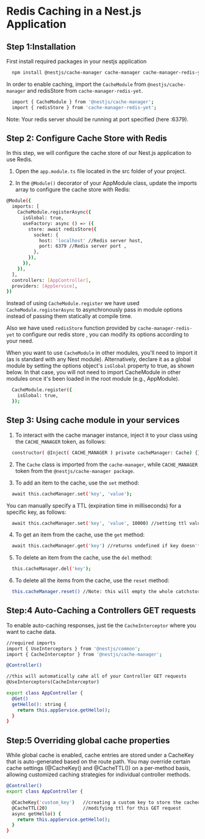 
# Redis Caching in a Nest.js Application




## Step 1:Installation

First install required packages in your nestjs application

```bash
  npm install @nestjs/cache-manager cache-manager cache-manager-redis-yet redis
```
In order to enable caching, import the ``CacheModule`` from ``@nestjs/cache-manager`` and redisStore from ``cache-manager-redis-yet``.
```bash
  import { CacheModule } from '@nestjs/cache-manager';
  import { redisStore } from 'cache-manager-redis-yet';
```
Note: Your redis server should be running at port specified (here :6379).
## Step 2: Configure Cache Store with Redis
In this step, we will configure the cache store of our Nest.js application to use Redis.

1. Open the ```app.module.ts``` file located in the src folder of your project.

2. In the ```@Module()``` decorator of your AppModule class, update the imports array to configure the cache store with Redis:

```bash
@Module({
  imports: [
    CacheModule.registerAsync({
      isGlobal: true,
      useFactory: async () => ({
        store: await redisStore({
          socket: {
            host: 'localhost' //Redis server host,
            port: 6379 //Redis server port ,
          },
        }),
      }),
    }),
  ],
  controllers: [AppController],
  providers: [AppService],
})
```
Instead of using ```CacheModule.register``` we have used ```CacheModule.registerAsync``` to asynchronously pass in module options instead of passing them statically at compile time.

Also we have used ```redisStore``` function provided by ```cache-manager-redis-yet``` to configure our redis store , you can modify its options according to your need.

When you want to use ``CacheModule`` in other modules, you'll need to import it (as is standard with any Nest module). Alternatively, declare it as a global module by setting the options object's ``isGlobal`` property to true, as shown below. In that case, you will not need to import CacheModule in other modules once it's been loaded in the root module (e.g., AppModule).
```bash
  CacheModule.register({
    isGlobal: true,
  });
```
## Step 3: Using cache module in your services
1. To interact with the cache manager instance, inject it to your class using the ```CACHE_MANAGER``` token, as follows:
```bash
  constructor( @Inject( CACHE_MANAGER ) private cacheManager: Cache) {}
```
2. The ```Cache``` class is imported from the ````cache-manager````, while ````CACHE_MANAGER```` token from the ````@nestjs/cache-manager package````.

3. To add an item to the cache, use the ``set`` method:
```bash
  await this.cacheManager.set('key', 'value');
```
You can manually specify a TTL (expiration time in milliseconds) for a specific key, as follows: 
```bash
  await this.cacheManager.set('key', 'value', 10000) //setting ttl value to 0 will disable expiration;
```
4. To get an item from the cache, use the ``get`` method:
```bash
  await this.cacheManager.get('key') //returns undefined if key doesn't exists;
```
5. To delete an item from the cache, use the ``del`` method:
```bash
  this.cacheManager.del('key');
```
6. To delete all the items from the cache, use the ``reset`` method:
```bash
  this.cacheManager.reset() //Note: this will empty the whole catchstore;
```
## Step:4 Auto-Caching a Controllers GET requests
To enable auto-caching responses, just tie the ``CacheInterceptor`` where you want to cache data.
```bash
//required imports
import { UseInterceptors } from '@nestjs/common';
import { CacheInterceptor } from '@nestjs/cache-manager';

@Controller()

//this will automatically cahe all of your Controller GET requests 
@UseInterceptors(CacheInterceptor)

export class AppController {
  @Get()
  getHello(): string {
    return this.appService.getHello();
  }
}
```
## Step:5 Overriding global cache properties
While global cache is enabled, cache entries are stored under a CacheKey that is auto-generated based on the route path. You may override certain cache settings (@CacheKey() and @CacheTTL()) on a per-method basis, allowing customized caching strategies for individual controller methods.

```bash
@Controller()
export class AppController {

  @CacheKey('custom_key')   //creating a custom key to store the cached data
  @CacheTTL(20)             //modifying ttl for this GET request
  async getHello() {
    return this.appService.getHello();
  }
}

```
